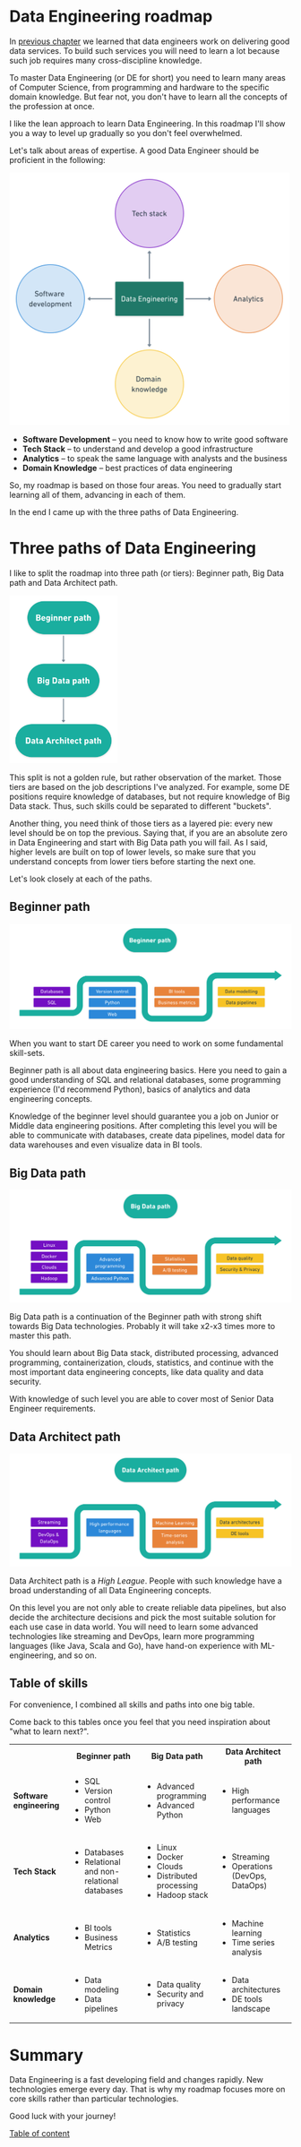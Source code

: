 # Data Engineering roadmap

In [previous chapter](1.1-what-is-data-engineering.md) we learned that data engineers work on delivering good data services. To build such services you will need to learn a lot because such job requires many cross-discipline knowledge.

To master Data Engineering (or DE for short) you need to learn many areas of Computer Science, from programming and hardware to the specific domain knowledge. But fear not, you don't have to learn all the concepts of the profession at once. 

I like the lean approach to learn Data Engineering. In this roadmap I'll show you a way to level up gradually so you don't feel overwhelmed.

Let's talk about areas of expertise. A good Data Engineer should be proficient in the following:

<img width=500 src="img/fig-1-de-required-areas.png"/>

- **Software Development** – you need to know how to write good software
- **Tech Stack** – to understand and develop a good infrastructure
- **Analytics** – to speak the same language with analysts and the business
- **Domain Knowledge** – best practices of data engineering

So, my roadmap is based on those four areas. You need to gradually start learning all of them, advancing in each of them. 

In the end I came up with the three paths of Data Engineering.

# Three paths of Data Engineering

I like to split the roadmap into three path (or tiers): Beginner path, Big Data path and Data Architect path.

<img height="300" src="img/fig--high-level-roadmap.png" alt="High-level overview of the roadmap"/>

This split is not a golden rule, but rather observation of the market. Those tiers are based on the job descriptions I've analyzed. For example, some DE positions require knowledge of databases, but not require knowledge of Big Data stack. Thus, such skills could be separated to different "buckets".

Another thing, you need think of those tiers as a layered pie: every new level should be on top the previous. Saying that, if you are an absolute zero in Data Engineering and start with Big Data path you will fail. As I said, higher levels are built on top of lower levels, so make sure that you understand concepts from lower tiers before starting the next one.

Let's look closely at each of the paths.

## Beginner path

<img src="img/fig--beginner-path.png" alt="Basics of data engineering diagram"/>

When you want to start DE career you need to work on some fundamental skill-sets.

Beginner path is all about data engineering basics. Here you need to gain a good understanding of SQL and relational databases, some programming experience (I'd recommend Python), basics of analytics and data engineering concepts.

Knowledge of the beginner level should guarantee you a job on Junior or Middle data engineering positions. After completing this level you will be able to communicate with databases, create data pipelines, model data for data warehouses and even visualize data in BI tools.

## Big Data path

<img src="img/fig--big-data-path.png" alt="Big Data engineering diagram"/>

Big Data path is a continuation of the Beginner path with strong shift towards Big Data technologies. Probably it will take x2-x3 times more to master this path. 

You should learn about Big Data stack, distributed processing, advanced programming, containerization, clouds, statistics, and continue with the most important data engineering concepts, like data quality and data security. 

With knowledge of such level you are able to cover most of Senior Data Engineer requirements.

## Data Architect path

<img src="img/fig--data-architect-path.png" alt="Data Architects diagram"/>

Data Architect path is a _High League_. People with such knowledge have a broad understanding of all Data Engineering concepts. 

On this level you are not only able to create reliable data pipelines, but also decide the architecture decisions and pick the most suitable solution for each use case in data world. You will need to learn some advanced technologies like streaming and DevOps, learn more programming languages (like Java, Scala and Go), have hand-on experience with ML-engineering, and so on.

## Table of skills

For convenience, I combined all skills and paths into one big table. 

Come back to this tables once you feel that you need inspiration about "what to learn next?".

<table>
  <tr>
    <th></th>
    <th>Beginner path</th>
    <th>Big Data path</th>
    <th>Data Architect path</th>
  </tr>
  <tr>
    <td><b>Software engineering</b></td>
    <td>
        <ul>
            <li>SQL</li>
            <li>Version control</li>
            <li>Python</li>
            <li>Web</li>
        </ul>
    </td>
    <td>
        <ul>
            <li>Advanced programming</li>
            <li>Advanced Python</li>
        </ul>
    </td>
    <td>
        <ul>
            <li>High performance languages</li>
        </ul>
    </td>
  </tr>
  <tr>
    <td><b>Tech Stack</b></td>
    <td>
        <ul>
            <li>Databases</li>
            <li>Relational and non-relational databases</li>
        </ul>
    </td>
    <td>
        <ul>
            <li>Linux</li>
            <li>Docker</li>
            <li>Clouds</li>
            <li>Distributed processing</li>
            <li>Hadoop stack</li>
        </ul>
    </td>
    <td>
        <ul>
            <li>Streaming</li>
            <li>Operations (DevOps, DataOps)</li>
        </ul>
    </td>
  </tr>
  <tr>
    <td><b>Analytics</b></td>
    <td>
        <ul>
            <li>BI tools</li>
            <li>Business Metrics</li>
        </ul>
    </td>
    <td>
        <ul>
            <li>Statistics</li>
            <li>A/B testing</li>
        </ul>
    </td>
    <td>
        <ul>
            <li>Machine learning</li>
            <li>Time series analysis</li>
        </ul>
    </td>
  </tr>
  <tr>
    <td><b>Domain knowledge</b></td>
    <td>
        <ul>
            <li>Data modeling</li>
            <li>Data pipelines</li>
        </ul>
    </td>
    <td>
        <ul>
            <li>Data quality</li>
            <li>Security and privacy</li>
        </ul>
    </td>
    <td>
        <ul>
            <li>Data architectures</li>
            <li>DE tools landscape</li>
        </ul>
    </td>
  </tr>
</table>

# Summary

Data Engineering is a fast developing field and changes rapidly. New technologies emerge every day. That is why my roadmap focuses more on core skills rather than particular technologies.

Good luck with your journey!

[Table of content](https://github.com/oleg-agapov/data-engineering-book#table-of-content)
